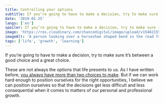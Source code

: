 ```yaml
---
title: Controlling your options
subtitle: If you’re going to have to make a decision, try to make sure it’s between a good choice and a great choice.
date: '2019-01-25'
langs: ['en']
spoiler: If you’re going to have to make a decision, try to make sure it’s between a good choice and a great choice.
image: 'https://res.cloudinary.com/chancedigital/image/upload/v1548215582/chance.tech/images/justin-luebke-43531-unsplash-1024x683.jpg'
imageAlt: 'A person looking over a horseshoe shaped bend in the road from above.'
tags: ['life', 'growth', 'learning']
---
```


If you’re going to have to make a decision, try to make sure it’s between a good choice and a great choice.

These are not always the options that life presents to us. As I have written before, [you always have more than two choices to make](/consider-the-rest). But if we can work hard enough to position ourselves for the right opportunities, I believe we can position ourselves so that the decisions get less difficult and less consequential when it comes to matters of our personal and professional growth.
